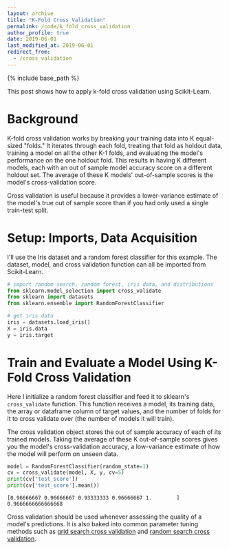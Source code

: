 ```yaml
---
layout: archive
title: "K-Fold Cross Validation"
permalink: /code/k_fold_cross_validation
author_profile: true
date: 2019-06-01
last_modified_at: 2019-06-01
redirect_from:
  - /cross_validation
---
```


{% include base_path %}

This post shows how to apply k-fold cross validation using Scikit-Learn.

# Background

K-fold cross validation works by breaking your training data into K equal-sized "folds." It iterates through each fold, treating that fold as holdout data, training a model on all the other K-1 folds, and evaluating the model's performance on the one holdout fold. This results in having K different models, each with an out of sample model accuracy score on a different holdout set. The average of these K models' out-of-sample scores is the model's cross-validation score.

Cross validation is useful because it provides a lower-variance estimate of the model's true out of sample score than if you had only used a single train-test split.

# Setup: Imports, Data Acquisition

I'll use the Iris dataset and a random forest classifier for this example. The dataset, model, and cross validation function can all be imported from Scikit-Learn.

```python
# import random search, random forest, iris data, and distributions
from sklearn.model_selection import cross_validate
from sklearn import datasets
from sklearn.ensemble import RandomForestClassifier

# get iris data
iris = datasets.load_iris()
X = iris.data
y = iris.target
```

# Train and Evaluate a Model Using K-Fold Cross Validation

Here I initialize a random forest classifier and feed it to sklearn's `cross_validate` function. This function receives a model, its training data, the array or dataframe column of target values, and the number of folds for it to cross validate over (the number of models it will train).

The cross validation object stores the out of sample accuracy of each of its trained models. Taking the average of these K out-of-sample scores gives you the model's cross-validation accuracy, a low-variance estimate of how the model will perform on unseen data.

```python
model = RandomForestClassifier(random_state=1)
cv = cross_validate(model, X, y, cv=5)
print(cv['test_score'])
print(cv['test_score'].mean())
```

`[0.96666667 0.96666667 0.93333333 0.96666667 1.        ]`
`0.9666666666666668`

Cross validation should be used whenever assessing the quality of a model's predictions. It is also baked into common parameter tuning methods such as [grid search cross validation](https://jamesrledoux.com/code/grid_search) and [random search cross validation](https://jamesrledoux.com/code/randomized_parameter_search). 